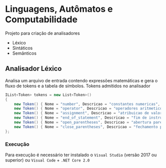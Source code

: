 # Linguagens, Autômatos e Computabilidade
Projeto para criação de analisadores
 - Léxico
 - Sintáticos
 - Semânticos

## Analisador Léxico
Analisa um arquivo de entrada contendo expressões matemáticas e gera o fluxo de tokens e a tabela de símbolos. Tokens admitidos no analisador 
```c#
IList<Token> tokens = new List<Token>()
{
	new Token() { Nome = "number", Descricao = "constantes numericas", Padrao = new Regex("[0-9]"), DeveEstarTabelaSimbolos = true },
	new Token() { Nome = "operator", Descricao = "operadores aritmeticos", Padrao = new Regex("[+|\\-|*|/]"), DeveEstarTabelaSimbolos = false },
	new Token() { Nome = "assignment", Descricao = "atribuicao de valores", Padrao = new Regex("[=]"), DeveEstarTabelaSimbolos = false },
	new Token() { Nome = "end_of_statement", Descricao = "fim de instrucao", Padrao = new Regex("[;]"), DeveEstarTabelaSimbolos = false },
	new Token() { Nome = "open_parentheses", Descricao = "abertura parenteses", Padrao = new Regex("[(]"), DeveEstarTabelaSimbolos = false },
	new Token() { Nome = "close_parentheses", Descricao = "fechamento parenteses", Padrao = new Regex("[)]"), DeveEstarTabelaSimbolos = false }
};
```

### Execução
Para execução é necessário ter instalado o ``Visual Studio`` (versão 2017 ou superior) ou ``Visual Code`` + ``.NET Core 2.0``  
